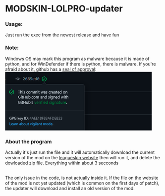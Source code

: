 # MODSKIN-LOLPRO-updater

<h3>Usage:</h3> Just run the exec from the newest release and have fun 

<h3>Note:</h3> Windows OS may mark this program as malware because it is made of python, and for WinDefender if there is python, there is malware. If you're afraid about it, github has a <a href="https://github.com/shiroamurha/MODSKIN-LOLPRO-updater/commit/2685ed0388f1ffc0bf2984a836a8a2f382db03a4">seal of approval</a>:
<img src="https://raw.githubusercontent.com/shiroamurha/MODSKIN-LOLPRO-updater/main/imagem_2022-02-17_193643.png">

<h3>About the program</h3>Actually it's just run the file and it will automatically download the current version of the mod on the <a href="http://leagueskin.net/p/download-mod-skin-2020-chn">leagueskin website</a> then will run it, and delete the dowloaded zip file. Everything within about 3 secconds

<br/>The only issue in the code, is not actually inside it. If the file on the website of the mod is not yet updated (which is common on the first days of patch), the updater will download and install an old version of the mod.



